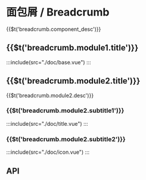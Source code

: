 # 面包屑 / Breadcrumb

<span>{{$t('breadcrumb.component_desc')}}</span>

## <span>{{$t('breadcrumb.module1.title')}}</span>

:::include(src="./doc/base.vue")
:::

## <span>{{$t('breadcrumb.module2.title')}}</span>

<span>{{$t('breadcrumb.module2.desc')}}</span>

### <span>{{$t('breadcrumb.module2.subtitle1')}}</span>

:::include(src="./doc/title.vue")
:::

### <span>{{$t('breadcrumb.module2.subtitle2')}}</span>

:::include(src="./doc/icon.vue")
:::

## API

<api-doc name="Breadcrumb" :doc="require('./api.json')"></api-doc>
<api-doc name="BreadcrumbItem" :doc="require('../breadcrumb-item/api.json')"></api-doc>
